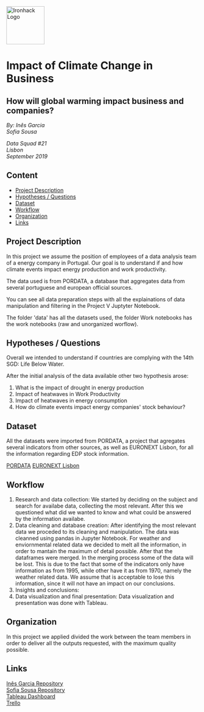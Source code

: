<img src="https://bit.ly/2VnXWr2" alt="Ironhack Logo" width="100"/>

# Impact of Climate Change in Business 
## How will global warming impact business and companies?

*By:
Inês Garcia  
Sofia Sousa*

*Data Squad #21  
Lisbon  
September 2019*

## Content
- [Project Description](#project-description)
- [Hypotheses / Questions](#hypotheses-/-questions)
- [Dataset](#dataset)
- [Workflow](#workflow)
- [Organization](#organization)
- [Links](#links)

<a name="project-description"></a>

## Project Description
In this project we assume the position of employees of a data analysis team of a energy company in Portugal.
Our goal is to understand if and how climate events impact energy production and work productivity. 

The data used is from PORDATA, a database that aggregates data from several portuguese and european official sources. 

You can see all data preparation steps with all the explainations of data manipulation and filtering in the Project V Juptyter Notebook.

The folder 'data' has all the datasets used, the folder Work notebooks has the work notebooks (raw and unorganized worflow). 


<a name="hypotheses-/-questions"></a>

## Hypotheses / Questions
Overall we intended to understand if countries are complying with the 14th SGD: Life Below Water. 

After the initial analysis of the data available other two hypothesis arose:
1. What is the impact of drought in energy production
2. Impact of heatwaves in Work Productivity
3. Impact of heatwaves in energy consumption
4. How do climate events impact energy companies' stock behaviour?

<a name="dataset"></a>

## Dataset
All the datasets were imported from PORDATA, a project that agregates several indicators from other sources, as well as EURONEXT Lisbon, for all the information regarding EDP stock information. 

[PORDATA](https://www.pordata.pt/Portugal)
[EURONEXT Lisbon](https://live.euronext.com/pt/product/equities/PTEDP0AM0009-XLIS)


<a name="workflow"></a>

## Workflow

1. Research and data collection: We started by deciding on the subject and search for availabe data, collecting the most relevant. After this we questioned what did we wanted to know and what could be answered by the information availabe.
2. Data cleaning and database creation: After identifying the most relevant data we proceded to its cleaning and manipulation. The data was cleanned using pandas in Jupyter Notebook. For weather and enviornmental related data we decided to melt all the information, in order to mantain the maximum of detail possible. After that the dataframes were merged. In the merging process some of the data will be lost. This is due to the fact that some of the indicators only have information as from 1995, while other have it as from 1970, namely the weather related data. We assume that is acceptable to lose this information, since it will not have an impact on our conclusions. 
3. Insights and conclusions:
4. Data visualization and final presentation: Data visualization and presentation was done with Tableau. 


<a name="organization"></a>

## Organization
In this project we applied divided the work between the team members in order to deliver all the outputs requested, with the maximum quality possible. 

<a name="links"></a>

## Links
[Inês Garcia Repository](https://github.com/Inrx)    
[Sofia Sousa Repository](https://github.com/sofia-sousa)   
[Tableau Dashboard](https://github.com/Inrx/week-4-project/blob/642da30fd004cab10b15d6d6a6289680b015fc39/Public%20Presentation.pdf)  
[Trello](https://trello.com/b/dV3yxotJ/week-4-project) 
